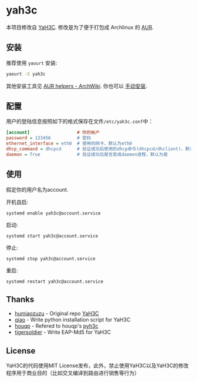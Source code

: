 yah3c
=====

本项目修改自 [YaH3C](http://github.com/humiaozuzu/YaH3C).
修改是为了便于打包成 Archlinux 的 [AUR](https://aur.archlinux.org/packages/yah3c/).

安装
------------

推荐使用 `yaourt` 安装:

``` bash
yaourt -S yah3c
```

其他安装工具见 [AUR helpers - ArchWiki](https://wiki.archlinux.org/index.php/AUR_helpers).
你也可以 [手动安装](https://wiki.archlinux.org/index.php/Arch_User_Repository#Installing_packages).

配置
---------

用户的登陆信息按照如下的格式保存在文件`/etc/yah3c.conf`中：

``` ini
[account]                  # 你的帐户
password = 123456          # 密码
ethernet_interface = eth0  # 使用的网卡，默认为eth0
dhcp_command = dhcpcd      # 验证成功后使用的dhcp命令(dhcpcd/dhclient)，默认为空
daemon = True              # 验证成功后是否变成daemon进程，默认为是
```

使用
-----------

假定你的用户名为account.

开机自启:
```
systemd enable yah3c@account.service
```

启动:
```
systemd start yah3c@account.service
```

停止:
```
systemd stop yah3c@account.service
```

重启:
```
systemd restart yah3c@account.service
```

Thanks
------

* [humiaozuzu](https://github.com/humiaozuzu) - Original repo [YaH3C](https://github.com/humiaozuzu/YaH3C)
* [qiao](https://github.com/qiao) - Write python installation script for YaH3C
* [houqp](https://github.com/houqp) - Refered to houqp's [pyh3c](https://github.com/houqp/pyh3c)
* [tigersoldier](https://github.com/tigersoldier) - Write EAP-Md5 for YaH3C

License
-------

YaH3C的代码使用MIT License发布，此外，禁止使用YaH3C以及YaH3C的修改程序用于商业目的（比如交叉编译到路由进行销售等行为）
